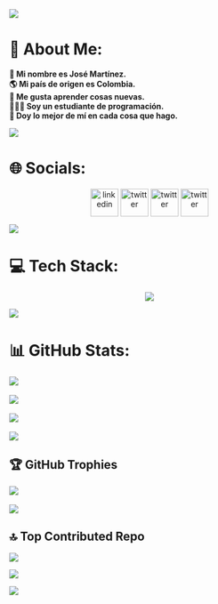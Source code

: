 <img src="https://user-images.githubusercontent.com/73097560/115834477-dbab4500-a447-11eb-908a-139a6edaec5c.gif">
<br>

# 💫 About Me:

**🪪 Mi nombre es José Martínez.<br>🌎 Mi país de origen es Colombia.<br>📲 Me gusta aprender cosas nuevas.<br>👨🏻‍💻 Soy un estudiante de programación.<br>🤍 Doy lo mejor de mí en cada cosa que hago.**

<img src="https://user-images.githubusercontent.com/73097560/115834477-dbab4500-a447-11eb-908a-139a6edaec5c.gif">
<br>

# 🌐 Socials:

<p align="center">
<a href="https://linkedin.com/in/josemartinezrdev" target="blank"><img align="center" src="https://skillicons.dev/icons?i=linkedin" alt="linkedin" height="50" width="50" /></a>
<a href="https://stackoverflow.com/users/21964046" target="blank"><img align="center" src="https://skillicons.dev/icons?i=stackoverflow" alt="twitter" height="50" width="50" /></a>
<a href="mailto:josemartinezrdev@gmail.com" target="blank"><img align="center" src="https://skillicons.dev/icons?i=gmail" alt="twitter" height="50" width="50" /></a>
<a href="https://dev.to/josemartinezrdev" target="blank"><img align="center" src="https://skillicons.dev/icons?i=devto" alt="twitter" height="50" width="50" /></a>
</p>

<img src="https://user-images.githubusercontent.com/73097560/115834477-dbab4500-a447-11eb-908a-139a6edaec5c.gif">
<br>

# 💻 Tech Stack:

<p align="center">
  <a href="https://skillicons.dev">
    <img src="https://skillicons.dev/icons?i=java,spring,maven,hibernate,js,html,css,react,vite,bootstrap,netlify,markdown,github,git,py,mysql,postgres,figma,arduino,bash,idea,vscode,androidstudio,npm&perline=8" />
  </a>
</p>
<img src="https://user-images.githubusercontent.com/73097560/115834477-dbab4500-a447-11eb-908a-139a6edaec5c.gif">
<br>

# 📊 GitHub Stats:

![](https://github-readme-stats.vercel.app/api?username=josemartinezrdev&theme=radical&hide_border=false&include_all_commits=false&count_private=true)<br/><br/>
![](https://github-readme-streak-stats.herokuapp.com/?user=josemartinezrdev&theme=radical&hide_border=false)<br/><br/>
![](https://github-readme-stats.vercel.app/api/top-langs/?username=josemartinezrdev&theme=radical&hide_border=false&include_all_commits=false&count_private=true&layout=compact)
<br><br>
<img src="https://user-images.githubusercontent.com/73097560/115834477-dbab4500-a447-11eb-908a-139a6edaec5c.gif">
<br>

## 🏆 GitHub Trophies

![](https://github-profile-trophy.vercel.app/?username=josemartinezrdev&theme=radical&no-frame=false&no-bg=false&margin-w=4)
<br><br>
<img src="https://user-images.githubusercontent.com/73097560/115834477-dbab4500-a447-11eb-908a-139a6edaec5c.gif">
<br>

## 🔝 Top Contributed Repo

![](https://github-contributor-stats.vercel.app/api?username=josemartinezrdev&limit=5&theme=radical&combine_all_yearly_contributions=true)

<img src="https://user-images.githubusercontent.com/73097560/115834477-dbab4500-a447-11eb-908a-139a6edaec5c.gif">
<br>

[![](https://visitcount.itsvg.in/api?id=josemartinezrdev&icon=7&color=0)](https://visitcount.itsvg.in)
